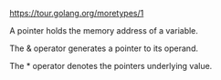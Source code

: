 
https://tour.golang.org/moretypes/1

A pointer holds the memory address of a variable.

The & operator generates a pointer to its operand.

The * operator denotes the pointers underlying value.
